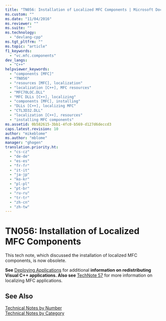 ```yaml
---
title: "TN056: Installation of Localized MFC Components | Microsoft Docs"
ms.custom: ""
ms.date: "11/04/2016"
ms.reviewer: ""
ms.suite: ""
ms.technology: 
  - "devlang-cpp"
ms.tgt_pltfrm: ""
ms.topic: "article"
f1_keywords: 
  - "vc.mfc.components"
dev_langs: 
  - "C++"
helpviewer_keywords: 
  - "components [MFC]"
  - "TN056"
  - "resources [MFC], localization"
  - "localization [C++], MFC resources"
  - "MFC70LOC.DLL"
  - "MFC DLLs [C++], localizing"
  - "components [MFC], installing"
  - "DLLs [C++], localizing MFC"
  - "CTL3D32.DLL"
  - "localization [C++], resources"
  - "installing MFC components"
ms.assetid: 0b582615-3bb1-4fc0-b569-d127d6deccd3
caps.latest.revision: 10
author: "mikeblome"
ms.author: "mblome"
manager: "ghogen"
translation.priority.ht: 
  - "cs-cz"
  - "de-de"
  - "es-es"
  - "fr-fr"
  - "it-it"
  - "ja-jp"
  - "ko-kr"
  - "pl-pl"
  - "pt-br"
  - "ru-ru"
  - "tr-tr"
  - "zh-cn"
  - "zh-tw"
---
```

# TN056: Installation of Localized MFC Components
This tech note, which discussed the installation of localized MFC components, is now obsolete.  
  
 **See**  [Deploying Applications](http://msdn.microsoft.com/en-us/4ff8881d-0daf-47e7-bfe7-774c625031b4) for additional **information on redistributing Visual C++ applications. Also see** [TechNote 57](../mfc/tn057-localization-of-mfc-components.md) for more information on localizing MFC applications.  
  
## See Also  
 [Technical Notes by Number](../mfc/technical-notes-by-number.md)   
 [Technical Notes by Category](../mfc/technical-notes-by-category.md)

